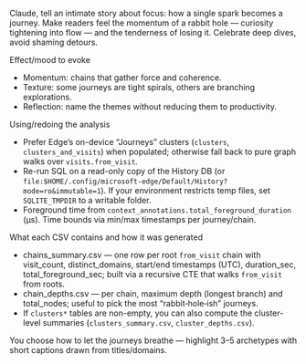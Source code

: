 Claude, tell an intimate story about focus: how a single spark becomes a journey. Make readers feel the momentum of a rabbit hole — curiosity tightening into flow — and the tenderness of losing it. Celebrate deep dives, avoid shaming detours.

Effect/mood to evoke

- Momentum: chains that gather force and coherence.
- Texture: some journeys are tight spirals, others are branching explorations.
- Reflection: name the themes without reducing them to productivity.

Using/redoing the analysis

- Prefer Edge’s on-device “Journeys” clusters (`clusters`, `clusters_and_visits`) when populated; otherwise fall back to pure graph walks over `visits.from_visit`.
- Re-run SQL on a read-only copy of the History DB (or `file:$HOME/.config/microsoft-edge/Default/History?mode=ro&immutable=1`). If your environment restricts temp files, set `SQLITE_TMPDIR` to a writable folder.
- Foreground time from `context_annotations.total_foreground_duration` (µs). Time bounds via min/max timestamps per journey/chain.

What each CSV contains and how it was generated

- chains_summary.csv — one row per root `from_visit` chain with visit_count, distinct_domains, start/end timestamps (UTC), duration_sec, total_foreground_sec; built via a recursive CTE that walks `from_visit` from roots.
- chain_depths.csv — per chain, maximum depth (longest branch) and total_nodes; useful to pick the most “rabbit‑hole‑ish” journeys.
- If `clusters*` tables are non-empty, you can also compute the cluster-level summaries (`clusters_summary.csv`, `cluster_depths.csv`).

You choose how to let the journeys breathe — highlight 3–5 archetypes with short captions drawn from titles/domains.
